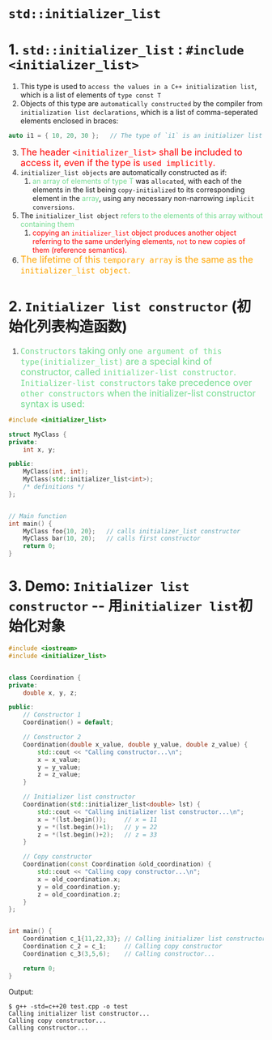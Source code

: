 <!--
 * @Author: Uper 41718895+Hyliu-BUAA@users.noreply.github.com
 * @Date: 2022-07-03 12:32:01
 * @LastEditors: Uper 41718895+Hyliu-BUAA@users.noreply.github.com
 * @LastEditTime: 2022-07-10 12:31:23
 * @FilePath: /C_C++/c++_STL/notes/containers/1.initializer_list.md
 * @Description: 这是默认设置,请设置`customMade`, 打开koroFileHeader查看配置 进行设置: https://github.com/OBKoro1/koro1FileHeader/wiki/%E9%85%8D%E7%BD%AE
-->
# `std::initializer_list`

# 1. `std::initializer_list` : `#include <initializer_list>`
1. This type is used to `access the values in a C++ initialization list`, which is a list of elements of `type const T`
2. Objects of this type are `automatically constructed` by the compiler from `initialization list declarations`, which is a list of comma-seperated elements enclosed in braces:
```c++
auto i1 = { 10, 20, 30 };   // The type of `i1` is an initializer list
```
3. <font color="red" size="4">The header `<initializer_list>` shall be included to access it, even if the type is `used implicitly`.</font>
4. `initializer_list objects` are automatically constructed as if:
   1. <font color="73DB90">an array of elements of type T</font> was `allocated`, with each of the elements in the list being `copy-initialized` to its corresponding element in the <font color="73DB90">array</font>, using any necessary non-narrowing `implicit conversions`.
5. The `initializer_list object` <font color="73DB90">refers to the elements of this array without containing them</font>
   1. <font color="red">copying an `initializer_list` object produces another object referring to the same underlying elements, `not` to new copies of them (reference semantics).</font>
6. <font color="orange" size="4">The lifetime of this `temporary array` is the same as the `initializer_list object`.</font>

# 2. `Initializer list constructor` (初始化列表构造函数)
1. <font color="73DB90" size="4">`Constructors` taking only `one argument of this type(initializer_list)` are a special kind of constructor, called `initializer-list constructor`. `Initializer-list constructors` take precedence over `other constructors` when the initializer-list constructor syntax is used:</font>
```c++
#include <initializer_list>

struct MyClass {
private:
    int x, y;

public:
    MyClass(int, int);
    MyClass(std::initializer_list<int>);
    /* definitions */
};


// Main function
int main() {
    MyClass foo{10, 20};   // calls initializer_list constructor
    MyClass bar(10, 20);   // calls first constructor
    return 0;
}
```


# 3. Demo: `Initializer list constructor` -- 用`initializer list`初始化对象
```c++
#include <iostream>
#include <initializer_list>


class Coordination {
private:
    double x, y, z;

public:
    // Constructor 1
    Coordination() = default;

    // Constructor 2
    Coordination(double x_value, double y_value, double z_value) {
        std::cout << "Calling constructor...\n";
        x = x_value;
        y = y_value;
        z = z_value;
    }

    // Initializer list constructor
    Coordination(std::initializer_list<double> lst) {
        std::cout << "Calling initializer list constructor...\n";
        x = *(lst.begin());     // x = 11
        y = *(lst.begin()+1);   // y = 22
        z = *(lst.begin()+2);   // z = 33
    }

    // Copy constructor
    Coordination(const Coordination &old_coordination) {
        std::cout << "Calling copy constructor...\n";
        x = old_coordination.x;
        y = old_coordination.y;
        z = old_coordination.z;
    }
};


int main() {
    Coordination c_1{11,22,33}; // Calling initializer list constructor...
    Coordination c_2 = c_1;     // Calling copy constructor
    Coordination c_3(3,5,6);    // Calling constructor...

    return 0;
}
```

Output:
```shell
$ g++ -std=c++20 test.cpp -o test
Calling initializer list constructor...
Calling copy constructor...
Calling constructor...
```